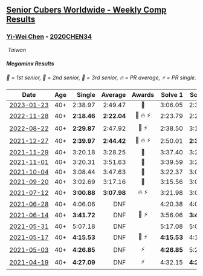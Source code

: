<style>table {white-space: nowrap;}</style>
<link rel="stylesheet" type="text/css" href="/scw-comp/css/flags.css" />

## [Senior Cubers Worldwide - Weekly Comp Results](/scw-comp/results/)
### [Yi-Wei Chen](README.md) - [2020CHEN34](https://www.worldcubeassociation.org/persons/2020CHEN34?event=minx)

<i class="flag flag-TW" />&nbsp;Taiwan

#### Megaminx Results

<span style="white-space: nowrap;">🥇 = 1st senior</span>, <span style="white-space: nowrap;">🥈 = 2nd senior</span>, <span style="white-space: nowrap;">🥉 = 3rd senior</span>, <span style="white-space: nowrap;">🔥 = PR average</span>, <span style="white-space: nowrap;">⚡ = PR single</span>.

| Date | Age | Single | Average | Awards | Solve 1 | Solve 2 | Solve 3 | Solve 4 | Solve 5 | Video |
| :--: | :--: | --: | --: | :--: | --: | --: | --: | --: | --: | :-- |
| [2023-01-23](../../results/2023-01-23/minx.md) | 40+ | 2:38.97 | 2:49.47 | 🥈 | 3:06.05 | 2:38.97 | 2:43.39 | DNS | DNS | [Desktop](https://www.facebook.com/events/492735749600024/permalink/498513875688878) / [Mobile](https://m.facebook.com/events/492735749600024?view=permalink&id=498513875688878) |
| [2022-11-28](../../results/2022-11-28/minx.md) | 40+ | **2:18.46** | **2:22.04** | 🥇 🔥 ⚡ | 2:23.79 | 2:23.88 | **2:18.46** | DNS | DNS | [Desktop](https://www.facebook.com/events/1541409726309933/permalink/1550307422086830) / [Mobile](https://m.facebook.com/events/1541409726309933?view=permalink&id=1550307422086830) |
| [2022-08-22](../../results/2022-08-22/minx.md) | 40+ | **2:29.87** | 2:47.92 | 🥇 ⚡ | 2:38.50 | 3:15.40 | **2:29.87** | DNS | DNS | [Desktop](https://www.facebook.com/events/1050714292295463/permalink/1057518574948368) / [Mobile](https://m.facebook.com/events/1050714292295463?view=permalink&id=1057518574948368) |
| [2021-12-27](../../results/2021-12-27/minx.md) | 40+ | **2:39.97** | **2:44.42** | 🥈 🔥 ⚡ | 2:50.01 | **2:39.97** | 2:43.28 | DNS | DNS | [Desktop](https://www.facebook.com/events/343359980546742/permalink/348434126705994) / [Mobile](https://m.facebook.com/events/343359980546742?view=permalink&id=348434126705994) |
| [2021-11-29](../../results/2021-11-29/minx.md) | 40+ | 3:20.18 | 3:28.25 | 🥈 | 3:37.40 | 3:27.16 | 3:20.18 | DNS | DNS | [Desktop](https://www.facebook.com/events/401731615009477/permalink/408497014332937) / [Mobile](https://m.facebook.com/events/401731615009477?view=permalink&id=408497014332937) |
| [2021-11-01](../../results/2021-11-01/minx.md) | 40+ | 3:20.31 | 3:51.63 | 🥈 | 3:39.59 | 3:20.31 | 4:35.00 | DNS | DNS | [Desktop](https://www.facebook.com/events/556108165479652/permalink/559857155104753) / [Mobile](https://m.facebook.com/events/556108165479652?view=permalink&id=559857155104753) |
| [2021-10-04](../../results/2021-10-04/minx.md) | 40+ | 3:08.44 | 3:47.63 | 🥉 | 3:22.37 | 3:08.44 | 4:52.09 | DNS | DNS | [Desktop](https://www.facebook.com/events/1102565390277531/permalink/1110690636131673) / [Mobile](https://m.facebook.com/events/1102565390277531?view=permalink&id=1110690636131673) |
| [2021-09-20](../../results/2021-09-20/minx.md) | 40+ | 3:02.69 | 3:17.16 | 🥉 | 3:15.56 | 3:02.69 | 3:33.24 | DNS | DNS | [Desktop](https://www.facebook.com/events/836337370416586/permalink/840988053284851) / [Mobile](https://m.facebook.com/events/836337370416586?view=permalink&id=840988053284851) |
| [2021-07-12](../../results/2021-07-12/minx.md) | 40+ | **3:00.88** | **3:07.98** | 🔥 ⚡ | 3:21.98 | 3:01.09 | **3:00.88** | DNS | DNS | [Desktop](https://www.facebook.com/events/511699716713156/permalink/518884655994662) / [Mobile](https://m.facebook.com/events/511699716713156?view=permalink&id=518884655994662) |
| [2021-06-28](../../results/2021-06-28/minx.md) | 40+ | 4:06.06 | DNF |  | 4:20.38 | 4:06.06 | DNS | DNS | DNS | [Desktop](https://www.facebook.com/events/849999075950147/permalink/854569368826451) / [Mobile](https://m.facebook.com/events/849999075950147?view=permalink&id=854569368826451) |
| [2021-06-14](../../results/2021-06-14/minx.md) | 40+ | **3:41.72** | DNF | 🥉 ⚡ | 3:56.06 | **3:41.72** | DNS | DNS | DNS | [Desktop](https://www.facebook.com/events/318989363128881/permalink/321800206181130) / [Mobile](https://m.facebook.com/events/318989363128881?view=permalink&id=321800206181130) |
| [2021-05-31](../../results/2021-05-31/minx.md) | 40+ | 5:07.18 | DNF |  | 5:17.08 | 5:07.18 | DNS | DNS | DNS | [Desktop](https://www.facebook.com/events/477312563557358/permalink/482552966366651) / [Mobile](https://m.facebook.com/events/477312563557358?view=permalink&id=482552966366651) |
| [2021-05-17](../../results/2021-05-17/minx.md) | 40+ | **4:15.53** | DNF | 🥉 ⚡ | **4:15.53** | 4:17.38 | DNS | DNS | DNS | [Desktop](https://www.facebook.com/events/294093895691078/permalink/294951155605352) / [Mobile](https://m.facebook.com/events/294093895691078?view=permalink&id=294951155605352) |
| [2021-05-03](../../results/2021-05-03/minx.md) | 40+ | **4:26.85** | DNF | ⚡ | **4:26.85** | 5:23.64 | DNS | DNS | DNS | [Desktop](https://www.facebook.com/events/2542204919406396/permalink/2542810172679204) / [Mobile](https://m.facebook.com/events/2542204919406396?view=permalink&id=2542810172679204) |
| [2021-04-19](../../results/2021-04-19/minx.md) | 40+ | **4:27.09** | DNF | ⚡ | 4:32.15 | **4:27.09** | DNS | DNS | DNS | [Desktop](https://www.facebook.com/events/195346665532379/permalink/201011438299235) / [Mobile](https://m.facebook.com/events/195346665532379?view=permalink&id=201011438299235) |


<!-- Global site tag (gtag.js) - Google Analytics -->
<script async src="https://www.googletagmanager.com/gtag/js?id=UA-86348435-3"></script>
<script>window.dataLayer = window.dataLayer || []; function gtag() {dataLayer.push(arguments);} gtag('js', new Date()); gtag('config', 'UA-86348435-3');</script>
